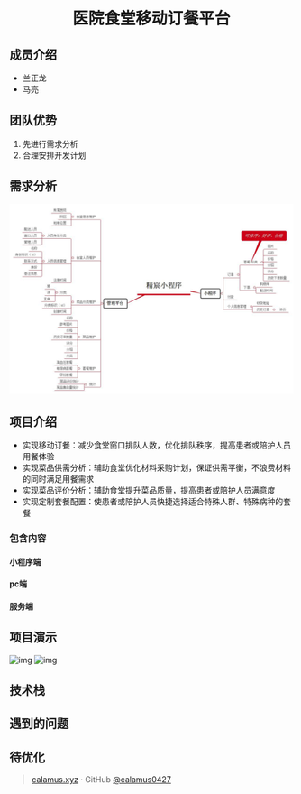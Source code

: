 <h1 align="center">医院食堂移动订餐平台
</h1>

## 成员介绍
- 兰正龙
- 马亮

## 团队优势
1. 先进行需求分析
2. 合理安排开发计划


## 需求分析
![img](./img/精宸小程序.jpg)


## 项目介绍
-	实现移动订餐：减少食堂窗口排队人数，优化排队秩序，提高患者或陪护人员用餐体验
-	实现菜品供需分析：辅助食堂优化材料采购计划，保证供需平衡，不浪费材料的同时满足用餐需求
-	实现菜品评价分析：辅助食堂提升菜品质量，提高患者或陪护人员满意度
-	实现定制套餐配置：使患者或陪护人员快捷选择适合特殊人群、特殊病种的套餐
### 包含内容
#### 小程序端
#### pc端
#### 服务端

## 项目演示
![img](http://pbsp6zdxi.bkt.clouddn.com/wechatfinan.gif)
![img](http://pbsp6zdxi.bkt.clouddn.com/pcshow.gif)


## 技术栈


## 遇到的问题


## 待优化





> [calamus.xyz](https://calamus.xyz) · GitHub [@calamus0427](https://github.com/calamus0427) 